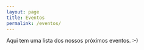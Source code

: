```yaml
---
layout: page
title: Eventos
permalink: /eventos/
---
```


Aqui tem uma lista dos nossos próximos eventos. :-)